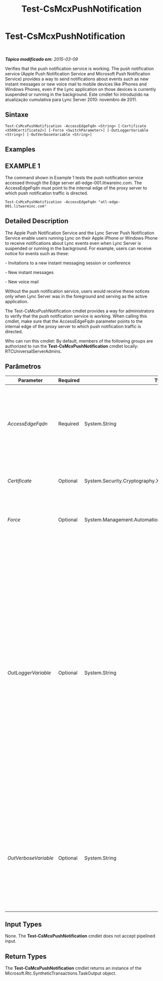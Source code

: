 ﻿---
title: Test-CsMcxPushNotification
TOCTitle: Test-CsMcxPushNotification
ms:assetid: db81339b-f79a-418a-b29d-8596dff7a210
ms:mtpsurl: https://technet.microsoft.com/pt-br/library/Hh690043(v=OCS.15)
ms:contentKeyID: 49308308
ms.date: 05/19/2016
mtps_version: v=OCS.15
ms.translationtype: HT
---

# Test-CsMcxPushNotification

 

_**Tópico modificado em:** 2015-03-09_

Verifies that the push notification service is working. The push notification service (Apple Push Notification Service and Microsoft Push Notification Service) provides a way to send notifications about events such as new instant messages or new voice mail to mobile devices like iPhones and Windows Phones, even if the Lync application on those devices is currently suspended or running in the background. Este cmdlet foi introduzido na atualização cumulativa para Lync Server 2010: novembro de 2011.

## Sintaxe

    Test-CsMcxPushNotification -AccessEdgeFqdn <String> [-Certificate <X509Certificate2>] [-Force <SwitchParameter>] [-OutLoggerVariable <String>] [-OutVerboseVariable <String>]

## Examples

## EXAMPLE 1

The command shown in Example 1 tests the push notification service accessed through the Edge server atl-edge-001.litwareinc.com. The AccessEdgeFqdn must point to the internal edge of the proxy server to which push notification traffic is directed.

    Test-CsMcxPushNotification -AccessEdgeFqdn "atl-edge-001.litwareinc.com"

## Detailed Description

The Apple Push Notification Service and the Lync Server Push Notification Service enable users running Lync on their Apple iPhone or Windows Phone to receive notifications about Lync events even when Lync Server is suspended or running in the background. For example, users can receive notice for events such as these:

\- Invitations to a new instant messaging session or conference

\- New instant messages

\- New voice mail

Without the push notification service, users would receive these notices only when Lync Server was in the foreground and serving as the active application.

The Test-CsMcxPushNotification cmdlet provides a way for administrators to verify that the push notification service is working. When calling this cmdlet, make sure that the AccessEdgeFqdn parameter points to the internal edge of the proxy server to which push notification traffic is directed.

Who can run this cmdlet: By default, members of the following groups are authorized to run the **Test-CsMcxPushNotification** cmdlet locally: RTCUniversalServerAdmins.

## Parâmetros


<table>
<colgroup>
<col style="width: 25%" />
<col style="width: 25%" />
<col style="width: 25%" />
<col style="width: 25%" />
</colgroup>
<thead>
<tr class="header">
<th>Parameter</th>
<th>Required</th>
<th>Type</th>
<th>Description</th>
</tr>
</thead>
<tbody>
<tr class="odd">
<td><p><em>AccessEdgeFqdn</em></p></td>
<td><p>Required</p></td>
<td><p>System.String</p></td>
<td><p>Fully qualified domain name of the Access Edge server used to connect to the push notification service. The AccessedgeFqdn must point to the internal edge of the proxy server to which push notification traffic is directed.</p></td>
</tr>
<tr class="even">
<td><p><em>Certificate</em></p></td>
<td><p>Optional</p></td>
<td><p>System.Security.Cryptography.X509Certificates.X509Certificate2</p></td>
<td><p>Enables you to specify an X509 certificate to use for authentication purposes</p></td>
</tr>
<tr class="odd">
<td><p><em>Force</em></p></td>
<td><p>Optional</p></td>
<td><p>System.Management.Automation.SwitchParameter</p></td>
<td><p>Suppresses the display of any non-fatal error message that might occur when running the command.</p></td>
</tr>
<tr class="even">
<td><p><em>OutLoggerVariable</em></p></td>
<td><p>Optional</p></td>
<td><p>System.String</p></td>
<td><p>When present, detailed output from running the cmdlet will be stored in the specified variable. This variable includes a pair of methods – ToHTML and ToXML – that can then be used to save that output to either an HTML or an XML file.</p>
<p>To store output in a logger variable named $TestOutput use the following syntax:</p>
<p>-OutLoggerVariable TestOutput</p>
<p>Note: Do not use prepend a $ character when specifying the variable name.</p>
<p>To save the information stored in the logger variable to an HTML file, use a command similar to this:</p>
<p>$TestOutput.ToHTML() &gt; C:\Logs\TestOutput.html</p>
<p>To save the information stored in the logger variable to an XML file, use a command similar to this:</p>
<p>$TestOutput.ToXML() &gt; C:\Logs\TestOutput.xml</p></td>
</tr>
<tr class="odd">
<td><p><em>OutVerboseVariable</em></p></td>
<td><p>Optional</p></td>
<td><p>System.String</p></td>
<td><p>When present, detailed output from running the cmdlet will be stored in the specified variable. For example, to store output in a variable named $TestOutput use the following syntax</p>
<p>-OutVerboseVariable TestOutput</p>
<p>Do not prepend a $ character when specifying the variable name.</p></td>
</tr>
</tbody>
</table>


## Input Types

None. The **Test-CsMcxPushNotification** cmdlet does not accept pipelined input.

## Return Types

The **Test-CsMcxPushNotification** cmdlet returns an instance of the Microsoft.Rtc.SyntheticTransactions.TaskOutput object.

